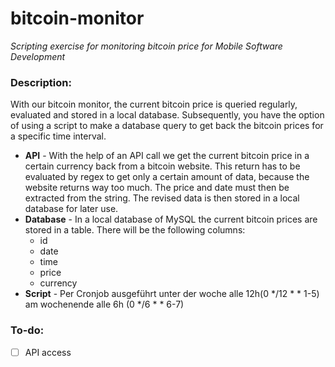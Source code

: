 # bitcoin-monitor

*Scripting exercise for monitoring bitcoin price for Mobile Software Development*

### Description:

With our bitcoin monitor, the current bitcoin price is queried regularly, evaluated and stored in a local database. Subsequently, you have the option of using a script to make a database query to get back the bitcoin prices for a specific time interval.

- **API** - With the help of an API call we get the current bitcoin price in a certain currency back from a bitcoin website. This return has to be evaluated by regex to get only a certain amount of data, because the website returns way too much.  The price and date must then be extracted from the string. The revised data is then stored in a local database for later use.
- **Database** - In a local database of MySQL the current bitcoin prices are stored in a table.
  There will be the following columns:
  - id
  - date
  - time 
  - price
  - currency
- **Script** - Per Cronjob ausgeführt unter der woche alle 12h(0 */12 * * 1-5) am wochenende alle 6h (0 */6 * * 6-7)




### To-do:

- [ ] API access
